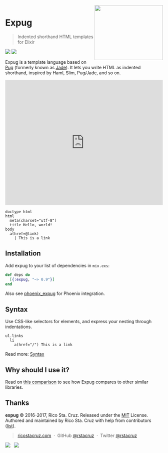 <img src="https://cdn.rawgit.com/pugjs/pug-logo/eec436cee8fd9d1726d7839cbe99d1f694692c0c/SVG/pug-final-logo-_-colour-128.svg" align="right" height="175" width="218">

# Expug

> Indented shorthand HTML templates for Elixir

[![](https://img.shields.io/github/stars/rstacruz/expug.svg?style=social)](https://github.com/rstacruz/expug)
[![](https://img.shields.io/travis/rstacruz/expug.svg?branch=master)](https://travis-ci.org/rstacruz/expug "See test builds")

Expug is a template language based on [Pug][] (formerly known as [Jade][]).
It lets you write HTML as indented shorthand, inspired by Haml, Slim, Pug/Jade, and so on.

<iframe src='https://try-expug.herokuapp.com/try?code=doctype%20html%0Ahtml%0A%20%20head%0A%20%20%20%20meta(charset%3D%22utf-8%22)%0A%20%20%20%20title%20Hello%0A%20%20body%0A%20%20%20%20a.button(href%3D%40link)%0A%20%20%20%20%20%20%7C%20This%20is%20a%20link' height='400' width='100%' style='border: 0'></iframe>

```jade
doctype html
html
  meta(charset="utf-8")
  title Hello, world!
body
  a(href=@link)
    | This is a link
```

[Pug]: http://pugjs.org/
[Jade]: http://jade-lang.com/

## Installation

Add expug to your list of dependencies in `mix.exs`:

```elixir
def deps do
  [{:expug, "~> 0.9"}]
end
```

Also see [phoenix_expug](https://github.com/rstacruz/phoenix_expug) for Phoenix integration.

## Syntax

Use CSS-like selectors for elements, and express your nesting through indentations.

```jade
ul.links
  li
    a(href="/") This is a link
```

Read more: [Syntax](https://hexdocs.pm/expug/syntax.html)

## Why should I use it?

Read on [this comparison](https://hexdocs.pm/expug/prior_art.html) to see how Expug compares to other similar libraries.

## Thanks

**expug** © 2016-2017, Rico Sta. Cruz. Released under the [MIT] License.<br>
Authored and maintained by Rico Sta. Cruz with help from contributors ([list][contributors]).

> [ricostacruz.com](http://ricostacruz.com) &nbsp;&middot;&nbsp;
> GitHub [@rstacruz](https://github.com/rstacruz) &nbsp;&middot;&nbsp;
> Twitter [@rstacruz](https://twitter.com/rstacruz)

[MIT]: http://mit-license.org/
[contributors]: http://github.com/rstacruz/expug/contributors

[![](https://img.shields.io/github/followers/rstacruz.svg?style=social&label=@rstacruz)](https://github.com/rstacruz) &nbsp;
[![](https://img.shields.io/twitter/follow/rstacruz.svg?style=social&label=@rstacruz)](https://twitter.com/rstacruz)
